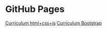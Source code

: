 # GitHub Pages
[Curriculum html+css+js](https://MateoMarinEcheverri.github.io)
[Curriculum Bootstrap](https://mateomarinecheverri.github.io/Bootstrap/)

